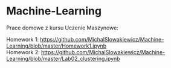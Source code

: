 # Machine-Learning

Prace domowe z kursu Uczenie Maszynowe: <br />

Homework 1: https://github.com/MichalSlowakiewicz/Machine-Learning/blob/master/Homework1.ipynb <br />
Homework 2: https://github.com/MichalSlowakiewicz/Machine-Learning/blob/master/Lab02_clustering.ipynb
